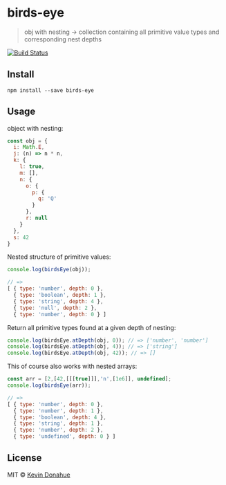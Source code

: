 # birds-eye

> obj with nesting → collection containing all primitive value types and corresponding nest depths

[![Build Status](https://travis-ci.org/kevmannn/birds-eye.svg?branch=master)](https://travis-ci.org/kevmannn/birds-eye)

## Install

```console
npm install --save birds-eye
```

## Usage

object with nesting:
```js
const obj = {
  i: Math.E,
  j: (n) => n * n,
  k: {
    l: true,
    m: [],
    n: {
      o: {
        p: {
          q: 'Q'
        }
      },
      r: null
    }
  },
  s: 42
}
```

Nested structure of primitive values:

```js
console.log(birdsEye(obj));

// => 
[ { type: 'number', depth: 0 },
  { type: 'boolean', depth: 1 },
  { type: 'string', depth: 4 },
  { type: 'null', depth: 2 },
  { type: 'number', depth: 0 } ]
```

Return all primitive types found at a given depth of nesting:

```js
console.log(birdsEye.atDepth(obj, 0)); // => ['number', 'number']
console.log(birdsEye.atDepth(obj, 4)); // => ['string']
console.log(birdsEye.atDepth(obj, 42)); // => []
```

This of course also works with nested arrays:

```js
const arr = [2,[42,[[[true]]],'n',[1e6]], undefined];
console.log(birdsEye(arr));

// =>
[ { type: 'number', depth: 0 },
  { type: 'number', depth: 1 },
  { type: 'boolean', depth: 4 },
  { type: 'string', depth: 1 },
  { type: 'number', depth: 2 },
  { type: 'undefined', depth: 0 } ]
```

## License

MIT © [Kevin Donahue](https://twitter.com/recur_excur)
